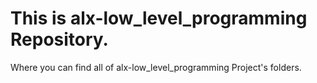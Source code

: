 # This is  alx-low_level_programming Repository.
Where you can find all of  alx-low_level_programming Project's folders.
